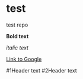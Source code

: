 # test
test repo

**Bold text**

*italic text*

[Link to Google](http://www.google.com)


#1Header text
#2Header text
